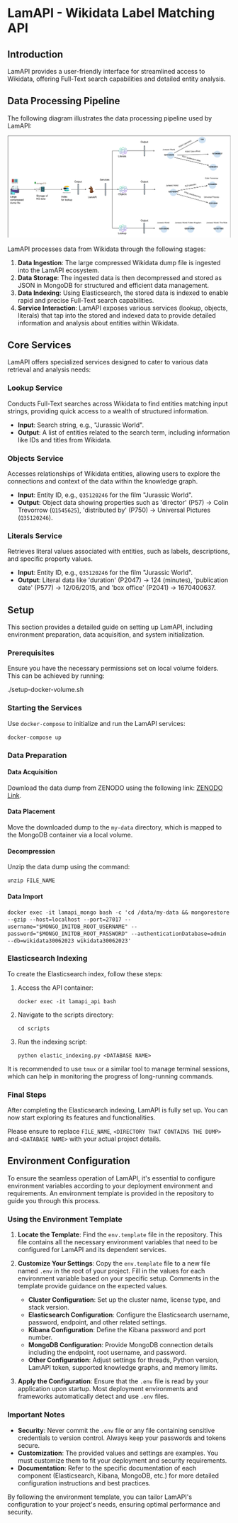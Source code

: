 # LamAPI - Wikidata Label Matching API

## Introduction

LamAPI provides a user-friendly interface for streamlined access to Wikidata, offering Full-Text search capabilities and detailed entity analysis.

## Data Processing Pipeline

The following diagram illustrates the data processing pipeline used by LamAPI:

![Data Discovery: current workflow](./pictures/temp.svg)

LamAPI processes data from Wikidata through the following stages:

1. **Data Ingestion**: The large compressed Wikidata dump file is ingested into the LamAPI ecosystem.
2. **Data Storage**: The ingested data is then decompressed and stored as JSON in MongoDB for structured and efficient data management.
3. **Data Indexing**: Using Elasticsearch, the stored data is indexed to enable rapid and precise Full-Text search capabilities.
4. **Service Interaction**: LamAPI exposes various services (lookup, objects, literals) that tap into the stored and indexed data to provide detailed information and analysis about entities within Wikidata.

## Core Services

LamAPI offers specialized services designed to cater to various data retrieval and analysis needs:

### Lookup Service

Conducts Full-Text searches across Wikidata to find entities matching input strings, providing quick access to a wealth of structured information.

- **Input**: Search string, e.g., "Jurassic World".
- **Output**: A list of entities related to the search term, including information like IDs and titles from Wikidata.

### Objects Service

Accesses relationships of Wikidata entities, allowing users to explore the connections and context of the data within the knowledge graph.

- **Input**: Entity ID, e.g., `Q35120246` for the film "Jurassic World".
- **Output**: Object data showing properties such as 'director' (P57) -> Colin Trevorrow (`Q1545625`), 'distributed by' (P750) -> Universal Pictures (`Q35120246`).

### Literals Service

Retrieves literal values associated with entities, such as labels, descriptions, and specific property values.

- **Input**: Entity ID, e.g., `Q35120246` for the film "Jurassic World".
- **Output**: Literal data like 'duration' (P2047) -> 124 (minutes), 'publication date' (P577) -> 12/06/2015, and 'box office' (P2041) -> 1670400637.



## Setup

This section provides a detailed guide on setting up LamAPI, including environment preparation, data acquisition, and system initialization.

### Prerequisites

Ensure you have the necessary permissions set on local volume folders. This can be achieved by running:

./setup-docker-volume.sh


### Starting the Services

Use `docker-compose` to initialize and run the LamAPI services:

    docker-compose up 

### Data Preparation

#### Data Acquisition

Download the data dump from ZENODO using the following link: [ZENODO Link](https://zenodo.org/record/10566718).

#### Data Placement

Move the downloaded dump to the `my-data` directory, which is mapped to the MongoDB container via a local volume.

#### Decompression

Unzip the data dump using the command:

    unzip FILE_NAME


#### Data Import
    docker exec -it lamapi_mongo bash -c 'cd /data/my-data && mongorestore --gzip --host=localhost --port=27017 --username="$MONGO_INITDB_ROOT_USERNAME" --password="$MONGO_INITDB_ROOT_PASSWORD" --authenticationDatabase=admin 
    --db=wikidata30062023 wikidata30062023'

    

    
### Elasticsearch Indexing

To create the Elasticsearch index, follow these steps:

1. Access the API container:
    ```
    docker exec -it lamapi_api bash
2. Navigate to the scripts directory:
    ```
    cd scripts
3. Run the indexing script:
    ```
    python elastic_indexing.py <DATABASE NAME>
It is recommended to use `tmux` or a similar tool to manage terminal sessions, which can help in monitoring the progress of long-running commands.

### Final Steps

After completing the Elasticsearch indexing, LamAPI is fully set up. You can now start exploring its features and functionalities.

Please ensure to replace `FILE_NAME`, `<DIRECTORY THAT CONTAINS THE DUMP>` and `<DATABASE NAME>` with your actual project details.

## Environment Configuration

To ensure the seamless operation of LamAPI, it's essential to configure environment variables according to your deployment environment and requirements. An environment template is provided in the repository to guide you through this process.

### Using the Environment Template

1. **Locate the Template**: Find the `env.template` file in the repository. This file contains all the necessary environment variables that need to be configured for LamAPI and its dependent services.

2. **Customize Your Settings**: Copy the `env.template` file to a new file named `.env` in the root of your project. Fill in the values for each environment variable based on your specific setup. Comments in the template provide guidance on the expected values.

    - **Cluster Configuration**: Set up the cluster name, license type, and stack version.
    - **Elasticsearch Configuration**: Configure the Elasticsearch username, password, endpoint, and other related settings.
    - **Kibana Configuration**: Define the Kibana password and port number.
    - **MongoDB Configuration**: Provide MongoDB connection details including the endpoint, root username, and password.
    - **Other Configuration**: Adjust settings for threads, Python version, LamAPI token, supported knowledge graphs, and memory limits.

3. **Apply the Configuration**: Ensure that the `.env` file is read by your application upon startup. Most deployment environments and frameworks automatically detect and use `.env` files.

### Important Notes

- **Security**: Never commit the `.env` file or any file containing sensitive credentials to version control. Always keep your passwords and tokens secure.
- **Customization**: The provided values and settings are examples. You must customize them to fit your deployment and security requirements.
- **Documentation**: Refer to the specific documentation of each component (Elasticsearch, Kibana, MongoDB, etc.) for more detailed configuration instructions and best practices.

By following the environment template, you can tailor LamAPI's configuration to your project's needs, ensuring optimal performance and security.
